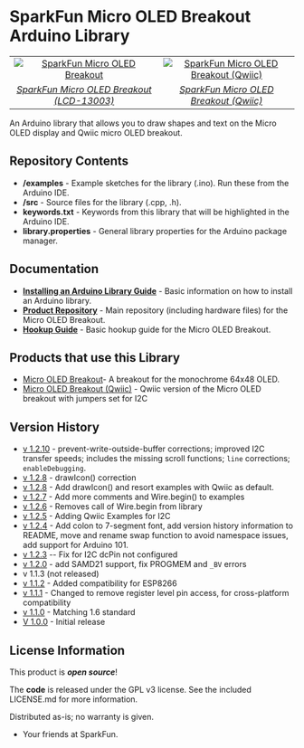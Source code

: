 SparkFun Micro OLED Breakout Arduino Library
========================================

<table class="table table-hover table-striped table-bordered">
  <tr align="center">
   <td><a href="https://www.sparkfun.com/products/13003"><img src="https://cdn.sparkfun.com//assets/parts/9/9/5/6/OLED_Action.jpg" alt="SparkFun Micro OLED Breakout"></a></td>
   <td><a href="https://www.sparkfun.com/products/14532"><img src="https://cdn.sparkfun.com//assets/parts/1/2/6/2/1/14532-SparkFun_Micro_OLED_Breakout__Qwiic_-01.jpg" alt="SparkFun Micro OLED Breakout (Qwiic)"></a></td>
  </tr>
  <tr align="center">
    <td><i><a href="https://www.sparkfun.com/products/13003">SparkFun Micro OLED Breakout (LCD-13003)</a></i></td>
    <td><i><a href="https://www.sparkfun.com/products/14532">SparkFun Micro OLED Breakout (Qwiic)</a></i></td>
  </tr>
</table>

An Arduino library that allows you to draw shapes and text on the Micro OLED display and Qwiic micro OLED breakout.

Repository Contents
-------------------

* **/examples** - Example sketches for the library (.ino). Run these from the Arduino IDE.
* **/src** - Source files for the library (.cpp, .h).
* **keywords.txt** - Keywords from this library that will be highlighted in the Arduino IDE.
* **library.properties** - General library properties for the Arduino package manager.

Documentation
--------------

* **[Installing an Arduino Library Guide](https://learn.sparkfun.com/tutorials/installing-an-arduino-library)** - Basic information on how to install an Arduino library.
* **[Product Repository](https://github.com/sparkfun/Micro_OLED_Breakout)** - Main repository (including hardware files) for the Micro OLED Breakout.
* **[Hookup Guide](https://learn.sparkfun.com/tutorials/micro-oled-breakout-hookup-guide)** - Basic hookup guide for the Micro OLED Breakout.

Products that use this Library
---------------------------------

* [Micro OLED Breakout](https://www.sparkfun.com/products/13003)- A breakout for the monochrome 64x48 OLED.
* [Micro OLED Breakout (Qwiic)](https://www.sparkfun.com/products/14532) - Qwiic version of the Micro OLED breakout with jumpers set for I2C

Version History
---------------
* [v 1.2.10](https://github.com/sparkfun/SparkFun_Micro_OLED_Arduino_Library/releases/tag/v1.2.10) - prevent-write-outside-buffer corrections; improved I2C transfer speeds; includes the missing scroll functions; ```line``` corrections; ```enableDebugging```.
* [v 1.2.8](https://github.com/sparkfun/SparkFun_Micro_OLED_Arduino_Library/releases/tag/v1.2.9) - drawIcon() correction
* [v 1.2.8](https://github.com/sparkfun/SparkFun_Micro_OLED_Arduino_Library/releases/tag/v1.2.8) - Add drawIcon() and resort examples with Qwiic as default.
* [v 1.2.7](https://github.com/sparkfun/SparkFun_Micro_OLED_Arduino_Library/releases/tag/v1.2.7) - Add more comments and Wire.begin() to examples
* [v 1.2.6](https://github.com/sparkfun/SparkFun_Micro_OLED_Arduino_Library/releases/tag/V_1.2.6) - Removes call of Wire.begin from library
* [v 1.2.5](https://github.com/sparkfun/SparkFun_Micro_OLED_Arduino_Library/releases/tag/v1.2.5) - Adding Qwiic Examples for I2C
* [v 1.2.4](https://github.com/sparkfun/SparkFun_Micro_OLED_Arduino_Library/releases/tag/v.1.2.4) - Add colon to 7-segment font, add version history information to README, move and rename swap function to avoid namespace issues, add support for Arduino 101.
* [v 1.2.3](https://github.com/sparkfun/SparkFun_Micro_OLED_Arduino_Library/releases/tag/v1.2.3) -- Fix for I2C dcPin not configured
* [v 1.2.0](https://github.com/sparkfun/SparkFun_Micro_OLED_Arduino_Library/releases/tag/V_1.2.0) - add SAMD21 support, fix PROGMEM and `_BV` errors
* v 1.1.3 (not released)
* [v 1.1.2](https://github.com/sparkfun/SparkFun_Micro_OLED_Arduino_Library/tree/V_1.1.2) - Added compatibility for ESP8266
* [v 1.1.1](https://github.com/sparkfun/SparkFun_Micro_OLED_Arduino_Library/tree/V_1.1.1) - Changed to remove register level pin access, for cross-platform compatibility
* [v 1.1.0](https://github.com/sparkfun/SparkFun_Micro_OLED_Arduino_Library/tree/V_1.1.0) - Matching 1.6 standard
* [V 1.0.0](https://github.com/sparkfun/SparkFun_Micro_OLED_Arduino_Library/tree/V_1.0.0) - Initial release

License Information
-------------------

This product is _**open source**_!

The **code** is released under the GPL v3 license. See the included LICENSE.md for more information.

Distributed as-is; no warranty is given.

- Your friends at SparkFun.
